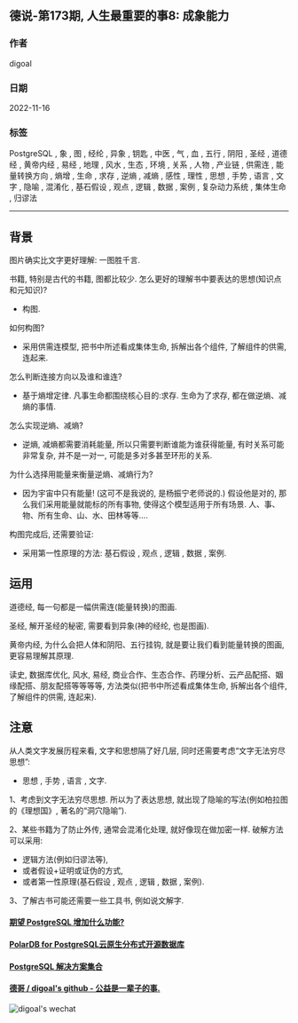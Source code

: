 ## 德说-第173期, 人生最重要的事8: 成象能力    
                            
### 作者                            
digoal                            
                            
### 日期                            
2022-11-16                         
                            
### 标签                            
PostgreSQL , 象 , 图 , 经纶 , 异象 , 钥匙 , 中医 , 气 , 血 , 五行 , 阴阳 , 圣经 , 道德经 , 黄帝内经 , 易经 , 地理 , 风水 , 生态 , 环境 , 关系 , 人物 , 产业链 , 供需连 , 能量转换方向 , 熵增 , 生命 , 求存 , 逆熵 , 减熵 , 感性 , 理性 , 思想 , 手势 , 语言 , 文字 , 隐喻 , 混淆化 , 基石假设 , 观点 , 逻辑 , 数据 , 案例 , 复杂动力系统 , 集体生命 , 归谬法            
                            
----                            
                            
## 背景   
图片确实比文字更好理解: 一图胜千言.    
  
书籍, 特别是古代的书籍, 图都比较少. 怎么更好的理解书中要表达的思想(知识点和元知识)?   
- 构图.   
  
如何构图?   
- 采用供需连模型, 把书中所述看成集体生命, 拆解出各个组件, 了解组件的供需, 连起来.   
  
怎么判断连接方向以及谁和谁连?   
- 基于熵增定律. 凡事生命都围绕核心目的:求存. 生命为了求存, 都在做逆熵、减熵的事情.    
  
怎么实现逆熵、减熵?   
- 逆熵, 减熵都需要消耗能量, 所以只需要判断谁能为谁获得能量, 有时关系可能非常复杂, 并不是一对一, 可能是多对多甚至环形的关系.    
  
为什么选择用能量来衡量逆熵、减熵行为?  
- 因为宇宙中只有能量! (这可不是我说的, 是杨振宁老师说的.) 假设他是对的, 那么我们采用能量就能标的所有事物, 使得这个模型适用于所有场景. 人、事、物、所有生命、山、水、田林等等....  
  
构图完成后, 还需要验证:   
- 采用第一性原理的方法: 基石假设 , 观点 , 逻辑 , 数据 , 案例.    
  
  
## 运用  
道德经, 每一句都是一幅供需连(能量转换)的图画.    
  
圣经, 解开圣经的秘密, 需要看到异象(神的经纶, 也是图画).   
  
黄帝内经, 为什么会把人体和阴阳、五行挂钩, 就是要让我们看到能量转换的图画, 更容易理解其原理.  
  
读史, 数据库优化, 风水, 易经, 商业合作、生态合作、药理分析、云产品配搭、姻缘配搭、朋友配搭等等等等, 方法类似(把书中所述看成集体生命, 拆解出各个组件, 了解组件的供需, 连起来).   
  
  
## 注意  
从人类文字发展历程来看, 文字和思想隔了好几层, 同时还需要考虑“文字无法穷尽思想”:   
- 思想 , 手势 , 语言 , 文字.     
  
1、考虑到文字无法穷尽思想. 所以为了表达思想, 就出现了隐喻的写法(例如柏拉图的《理想国》, 著名的“洞穴隐喻”).  
  
2、某些书籍为了防止外传, 通常会混淆化处理, 就好像现在做加密一样. 破解方法可以采用:   
- 逻辑方法(例如归谬法等),   
- 或者假设+证明或证伪的方式,   
- 或者第一性原理(基石假设 , 观点 , 逻辑 , 数据 , 案例).     
  
3、了解古书可能还需要一些工具书, 例如说文解字.  
  
  
#### [期望 PostgreSQL 增加什么功能?](https://github.com/digoal/blog/issues/76 "269ac3d1c492e938c0191101c7238216")
  
  
#### [PolarDB for PostgreSQL云原生分布式开源数据库](https://github.com/ApsaraDB/PolarDB-for-PostgreSQL "57258f76c37864c6e6d23383d05714ea")
  
  
#### [PostgreSQL 解决方案集合](https://yq.aliyun.com/topic/118 "40cff096e9ed7122c512b35d8561d9c8")
  
  
#### [德哥 / digoal's github - 公益是一辈子的事.](https://github.com/digoal/blog/blob/master/README.md "22709685feb7cab07d30f30387f0a9ae")
  
  
![digoal's wechat](../pic/digoal_weixin.jpg "f7ad92eeba24523fd47a6e1a0e691b59")
  
